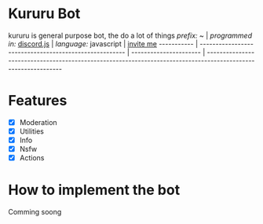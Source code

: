 # Kururu Bot
kururu is general purpose bot, the do a lot of things
*prefix:* ~ | *programmed in:* [discord.js](https://discord.js.org/) | *language:* javascript | [invite me]( https://discordapp.com/api/oauth2/authorize?client_id=469288778674995213&permissions=8&scope=bot) 
----------- | ------------------------------------------------------ | ---------------------- | -------------------------------------------------------------------------------------------------------------- 
# Features
- [x] Moderation
- [x] Utilities
- [x] Info 
- [x] Nsfw 
- [x] Actions
# How to implement the bot 
Comming soong
